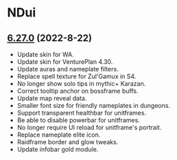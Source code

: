 # NDui

## [6.27.0](https://github.com/siweia/NDui/tree/6.27.0) (2022-8-22)

- Update skin for WA.
- Update skin for VenturePlan 4.30.
- Update auras and nameplate filters.
- Replace spell texture for Zul'Gamux in S4.
- No longer show solo tips in mythic+ Karazan.
- Correct tooltip anchor on bossframe buffs.
- Update map reveal data.
- Smaller font size for friendly nameplates in dungeons.
- Support transparent healthbar for unitframes.
- Be able to disable powerbar for unitframes.
- No longer require UI reload for unitframe's portrait.
- Replace nameplate elite icon.
- Raidframe border and glow tweaks.
- Update infobar gold module.
